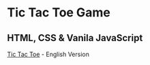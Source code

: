 # Tic Tac Toe Game

HTML, CSS & Vanila JavaScript
---
[Tic Tac Toe](https://celadon-dusk-86ff57.netlify.app/) - English Version
